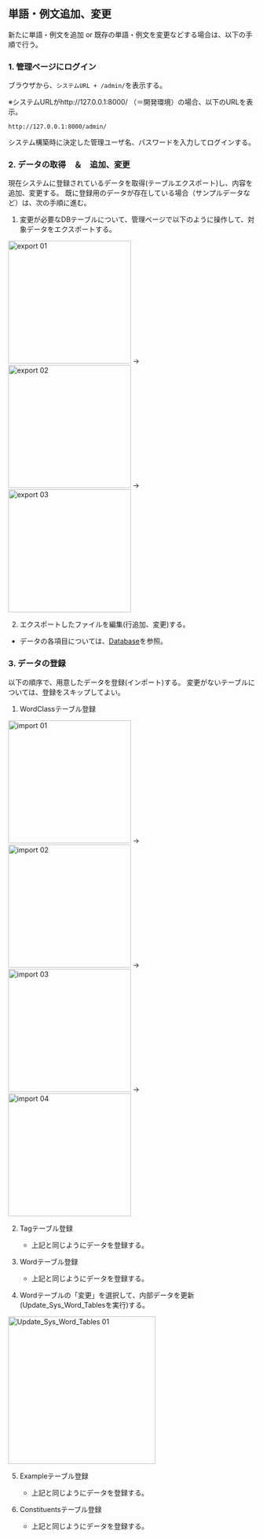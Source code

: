 ## 単語・例文追加、変更
新たに単語・例文を追加 or 既存の単語・例文を変更などする場合は、以下の手順で行う。

### 1. 管理ページにログイン
ブラウザから、`システムURL + /admin/`を表示する。

※システムURLがhttp://127.0.0.1:8000/ （＝開発環境）の場合、以下のURLを表示。
```
http://127.0.0.1:8000/admin/
```

システム構築時に決定した管理ユーザ名、パスワードを入力してログインする。


### 2. データの取得　＆　追加、変更
現在システムに登録されているデータを取得(テーブルエクスポート)し、内容を追加、変更する。
既に登録用のデータが存在している場合（サンプルデータなど）は、次の手順に進む。

1. 変更が必要なDBテーブルについて、管理ページで以下のように操作して、対象データをエクスポートする。

<img src ="https://user-images.githubusercontent.com/42882840/80270765-ed9fbe00-86f5-11ea-9b75-14d4c7edd064.png" alt="export 01" width="250"> → <img src ="https://user-images.githubusercontent.com/42882840/80270767-ee385480-86f5-11ea-92fb-ca19a18f074b.png" alt="export 02" width="250"> → <img src ="https://user-images.githubusercontent.com/42882840/80270768-eed0eb00-86f5-11ea-8ac0-a9a67df2058a.png" alt="export 03" width="250">


2. エクスポートしたファイルを編集(行追加、変更)する。
- データの各項目については、[Database](./database.md)を参照。


### 3. データの登録
以下の順序で、用意したデータを登録(インポート)する。
変更がないテーブルについては、登録をスキップしてよい。

1. WordClassテーブル登録

<img src ="https://user-images.githubusercontent.com/42882840/80270793-0e681380-86f6-11ea-8804-5045e35f0fd3.png" alt="import 01" width="250"> → <img src ="https://user-images.githubusercontent.com/42882840/80270795-0f00aa00-86f6-11ea-8e47-b45a8a7bfc63.png" alt="import 02" width="250"> → <img src ="https://user-images.githubusercontent.com/42882840/80270796-0f994080-86f6-11ea-8e60-13772c2a17f1.png" alt="import 03" width="250"> → <img src ="https://user-images.githubusercontent.com/42882840/80270797-0f994080-86f6-11ea-9669-30d2d01bcceb.png" alt="import 04" width="250">

2. Tagテーブル登録
    * 上記と同じようにデータを登録する。

3. Wordテーブル登録
    * 上記と同じようにデータを登録する。

4. Wordテーブルの「変更」を選択して、内部データを更新 (Update_Sys_Word_Tablesを実行)する。

<img src ="https://user-images.githubusercontent.com/42882840/80270814-39eafe00-86f6-11ea-9a9a-c37c644de894.png" alt="Update_Sys_Word_Tables 01" width="300">

5. Exampleテーブル登録
    * 上記と同じようにデータを登録する。

6. Constituentsテーブル登録
    * 上記と同じようにデータを登録する。


